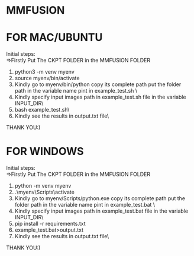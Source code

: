 # MMFUSION 


# FOR MAC/UBUNTU
Initial steps:\
=>Firstly Put The CKPT FOLDER in the MMFUSION FOLDER
1. python3 -m venv myenv
2. source myenv/bin/activate
3. Kindly go to myenv/bin/python copy its complete path put the folder path in the variable name pint in example_test.sh \
4. Kindly specify input images path in example_test.sh file in the variable INPUT_DIR\
5. bash example_test.sh\
6. Kindly see the results in output.txt file\

THANK YOU:)

# FOR WINDOWS
Initial steps:\
=>Firstly Put The CKPT FOLDER in the MMFUSION FOLDER
1. python -m venv myenv
2. .\myenv\Scripts\activate
3. Kindly go to myenv/Scripts/python.exe copy its complete path put the folder path in the variable name pint in example_test.bat \
4. Kindly specify input images path in example_test.bat file in the variable INPUT_DIR\
5. pip install -r requirements.txt
6. example_test.bat>output.txt
7. Kindly see the results in output.txt file\

THANK YOU:)



